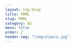 ```yaml
---
layout: tag-blog
title: PRML
slug: PRML
category: AI
menu: false
order: 2
header-img: "/img/alpaca.jpg"
---
```

